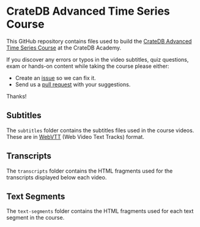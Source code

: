 # CrateDB Advanced Time Series Course

This GitHub repository contains files used to build the [CrateDB Advanced Time Series Course](https://learn.cratedb.com/course-overview) at the CrateDB Academy.

If you discover any errors or typos in the video subtitles, quiz questions, exam or hands-on content while taking the course please either:

* Create an [issue](https://github.com/crate/academy-timeseries-course/issues) so we can fix it.
* Send us a [pull request](https://github.com/crate/academy-timeseries-course/pulls) with your suggestions.

Thanks!

## Subtitles

The `subtitles` folder contains the subtitles files used in the course videos.  These are in [WebVTT](https://en.wikipedia.org/wiki/WebVTT) (Web Video Text Tracks) format.

## Transcripts

The `transcripts` folder contains the HTML fragments used for the transcripts displayed below each video.

## Text Segments

The `text-segments` folder contains the HTML fragments used for each text segment in the course.